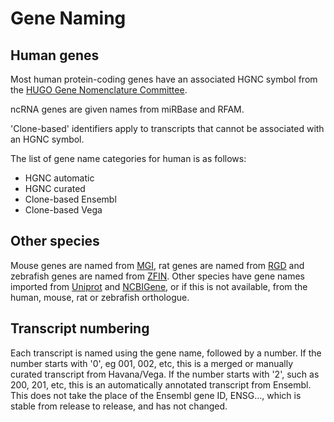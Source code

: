 # Gene Naming

## Human genes

Most human protein-coding genes have an associated HGNC symbol from the [HUGO Gene Nomenclature Committee](http://www.genenames.org/).

ncRNA genes are given names from miRBase and RFAM.

'Clone-based' identifiers apply to transcripts that cannot be associated with an HGNC symbol.

The list of gene name categories for human is as follows:

* HGNC automatic
* HGNC curated
* Clone-based Ensembl
* Clone-based Vega

## Other species

Mouse genes are named from [MGI](http://www.informatics.jax.org/), rat genes are named from [RGD](http://rgd.mcw.edu/) and zebrafish genes are named from [ZFIN](https://zfin.org/). Other species have gene names imported from [Uniprot](http://www.uniprot.org/) and [NCBIGene](https://www.ncbi.nlm.nih.gov/gene), or if this is not available, from the human, mouse, rat or zebrafish orthologue.

## Transcript numbering

Each transcript is named using the gene name, followed by a number. If the number starts with '0', eg 001, 002, etc, this is a merged or manually curated transcript from Havana/Vega. If the number starts with '2', such as 200, 201, etc, this is an automatically annotated transcript from Ensembl. This does not take the place of the Ensembl gene ID, ENSG..., which is stable from release to release, and has not changed.
